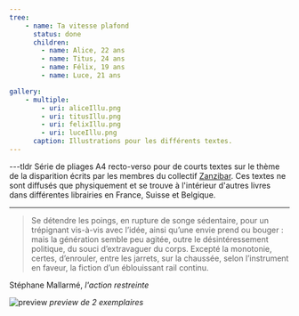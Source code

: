 ```yaml
---
tree:
    - name: Ta vitesse plafond
      status: done
      children:
        - name: Alice, 22 ans
        - name: Titus, 24 ans
        - name: Félix, 19 ans
        - name: Luce, 21 ans

gallery:
    - multiple:
        - uri: aliceIllu.png
        - uri: titusIllu.png
        - uri: felixIllu.png
        - uri: luceIllu.png
      caption: Illustrations pour les différents textes.
---
```

---tldr
Série de pliages A4 recto-verso pour de courts textes sur le thème de la disparition écrits par les membres du collectif [Zanzibar](http://zanzibar.zone/). Ces textes ne sont diffusés que physiquement et se trouve à l'intérieur d'autres livres dans différentes librairies en France, Suisse et Belgique.

---
> Se détendre les poings, en rupture de songe sédentaire, pour un trépignant vis-à-vis avec l’idée, ainsi qu’une envie prend ou bouger : mais la génération semble peu agitée, outre le désintéressement politique, du souci d’extravaguer du corps. Excepté la monotonie, certes, d’enrouler, entre les jarrets, sur la chaussée, selon l’instrument en faveur, la fiction d’un éblouissant rail continu.

Stéphane Mallarmé, *l'action restreinte*

![preview](previewSite.png)
*preview de 2 exemplaires*
